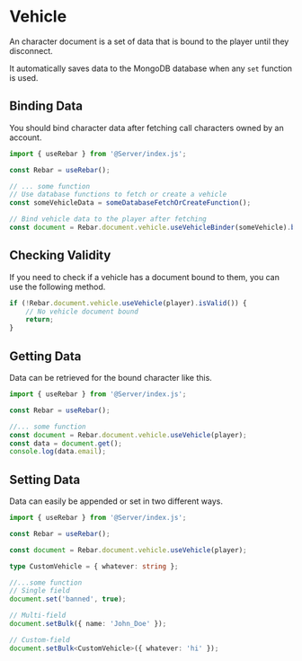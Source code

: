 # Vehicle

An character document is a set of data that is bound to the player until they disconnect.

It automatically saves data to the MongoDB database when any `set` function is used.

## Binding Data

You should bind character data after fetching call characters owned by an account.

```ts
import { useRebar } from '@Server/index.js';

const Rebar = useRebar();

// ... some function
// Use database functions to fetch or create a vehicle
const someVehicleData = someDatabaseFetchOrCreateFunction();

// Bind vehicle data to the player after fetching
const document = Rebar.document.vehicle.useVehicleBinder(someVehicle).bind(someVehicleData);
```

## Checking Validity

If you need to check if a vehicle has a document bound to them, you can use the following method.

```ts
if (!Rebar.document.vehicle.useVehicle(player).isValid()) {
    // No vehicle document bound
    return;
}
```

## Getting Data

Data can be retrieved for the bound character like this.

```ts
import { useRebar } from '@Server/index.js';

const Rebar = useRebar();

//... some function
const document = Rebar.document.vehicle.useVehicle(player);
const data = document.get();
console.log(data.email);
```

## Setting Data

Data can easily be appended or set in two different ways.

```ts
import { useRebar } from '@Server/index.js';

const Rebar = useRebar();

const document = Rebar.document.vehicle.useVehicle(player);

type CustomVehicle = { whatever: string };

//...some function
// Single field
document.set('banned', true);

// Multi-field
document.setBulk({ name: 'John_Doe' });

// Custom-field
document.setBulk<CustomVehicle>({ whatever: 'hi' });
```
